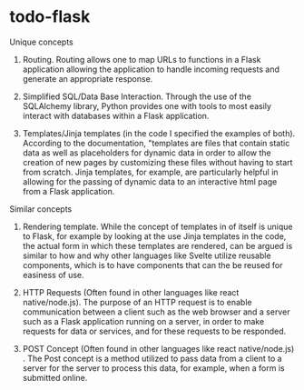 # todo-flask
Unique concepts
1. Routing. Routing allows one to map URLs to functions in a Flask application allowing the application to handle incoming requests and generate an appropriate response.

2. Simplified SQL/Data Base Interaction. Through the use of the SQLAlchemy library, Python provides one with tools to most easily interact with databases within a Flask application.

2. Templates/Jinja templates (in the code I specified the examples of both). According to the documentation, "templates are files that contain static data as well as placeholders for dynamic data in order to allow the creation of new pages by customizing these files without having to start from scratch. Jinja templates, for example, are particularly helpful in allowing for the passing of dynamic data to an interactive html page from a Flask application.

Similar concepts

1. Rendering template.  While the concept of templates in of itself is unique to Flask, for example by looking at the use Jinja templates in the code, the actual form in which these templates are rendered, can be argued is similar to how and why other languages like Svelte utilize reusable components, which is to have components that can the be reused for easiness of use.

2. HTTP Requests (Often found in other languages like react native/node.js). The purpose of an HTTP request is to enable communication between a client such as the web browser and a server such as a Flask application running on a server, in order to make requests for data or services, and for these requests to be responded.

3. POST Concept (Often found in other languages like react native/node.js) . The Post concept is a method utilized to pass data from a client to a server for the server to process this data, for example, when a form is submitted online.
